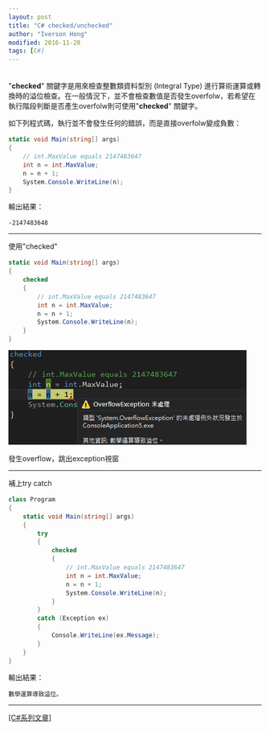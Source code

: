 ```yaml
---
layout: post
title: "C# checked/unchecked"
author: "Iverson Hong"
modified: 2016-11-28
tags: [C#]
---
```

　　　　　　　　　　　　　　　　　　　　　　　　　　　　　　　　　　　　　　　　
"**checked**" 關鍵字是用來檢查整數類資料型別 (Integral Type) 進行算術運算或轉換時的溢位檢查。在一般情況下，並不會檢查數值是否發生overfolw，若希望在執行階段判斷是否產生overfolw則可使用"**checked**" 關鍵字。

如下列程式碼，執行並不會發生任何的錯誤，而是直接overfolw變成負數：

~~~csharp
static void Main(string[] args)
{
    // int.MaxValue equals 2147483647
    int n = int.MaxValue;
    n = n + 1;
    System.Console.WriteLine(n);
}
~~~

輸出結果：

~~~
-2147483648
~~~

----------

使用"checked"

~~~csharp
static void Main(string[] args)
{
    checked
    {
        // int.MaxValue equals 2147483647
        int n = int.MaxValue;
        n = n + 1;
        System.Console.WriteLine(n);
    }
}
~~~

![](..\images\postImage\CSharp_Checked_Unchecked\001.png)

發生overflow，跳出exception視窗

----------

補上try catch

~~~csharp
class Program
{
    static void Main(string[] args)
    {
        try
        {
            checked
            {
                // int.MaxValue equals 2147483647
                int n = int.MaxValue;
                n = n + 1;
                System.Console.WriteLine(n);
            }
        }
        catch (Exception ex)
        {
            Console.WriteLine(ex.Message);
        }
    }
}
~~~

輸出結果：

~~~
數學運算導致溢位。
~~~

----------

[[C#系列文章]](http://iverson127.github.io/tags/#C#)